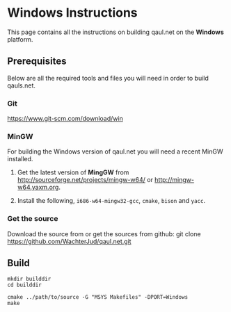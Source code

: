 
# Windows Instructions

This page contains all the instructions on building qaul.net on the **Windows** platform.

## Prerequisites

Below are all the required tools and files you will need in order to build qauls.net.

### Git

https://www.git-scm.com/download/win
 
### MinGW

For building the Windows version of qaul.net you will need a recent MinGW installed.

1. Get the latest version of **MingGW** from http://sourceforge.net/projects/mingw-w64/ or http://mingw-w64.yaxm.org.

2. Install the following,  `i686-w64-mingw32-gcc`, `cmake`, `bison` and  `yacc`.

### Get the source

Download the source from <insert source here> or
get the sources from github: git clone https://github.com/WachterJud/qaul.net.git

## Build

    mkdir builddir
    cd builddir

    cmake ../path/to/source -G "MSYS Makefiles" -DPORT=Windows
    make
